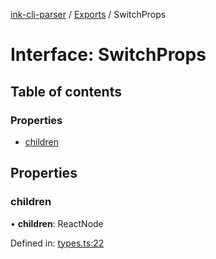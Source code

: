 [ink-cli-parser](../README.md) / [Exports](../modules.md) / SwitchProps

# Interface: SwitchProps

## Table of contents

### Properties

- [children](switchprops.md#children)

## Properties

### children

• **children**: ReactNode

Defined in: [types.ts:22](https://github.com/Souvikns/ink-cli-parser/blob/e7f88e8/lib/types.ts#L22)
